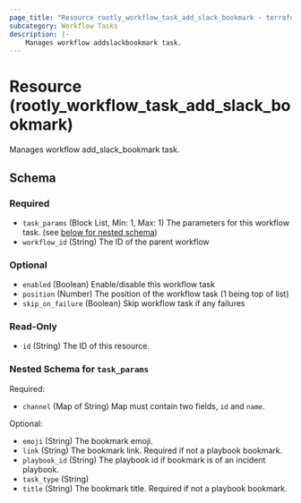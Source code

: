 ```yaml
---
page_title: "Resource rootly_workflow_task_add_slack_bookmark - terraform-provider-rootly"
subcategory: Workflow Tasks
description: |-
    Manages workflow addslackbookmark task.
---
```


# Resource (rootly_workflow_task_add_slack_bookmark)

Manages workflow add_slack_bookmark task.



<!-- schema generated by tfplugindocs -->
## Schema

### Required

- `task_params` (Block List, Min: 1, Max: 1) The parameters for this workflow task. (see [below for nested schema](#nestedblock--task_params))
- `workflow_id` (String) The ID of the parent workflow

### Optional

- `enabled` (Boolean) Enable/disable this workflow task
- `position` (Number) The position of the workflow task (1 being top of list)
- `skip_on_failure` (Boolean) Skip workflow task if any failures

### Read-Only

- `id` (String) The ID of this resource.

<a id="nestedblock--task_params"></a>
### Nested Schema for `task_params`

Required:

- `channel` (Map of String) Map must contain two fields, `id` and `name`.

Optional:

- `emoji` (String) The bookmark emoji.
- `link` (String) The bookmark link. Required if not a playbook bookmark.
- `playbook_id` (String) The playbook id if bookmark is of an incident playbook.
- `task_type` (String)
- `title` (String) The bookmark title. Required if not a playbook bookmark.
